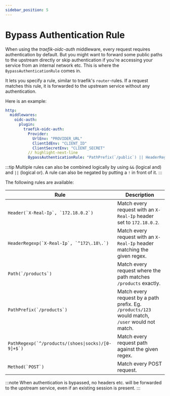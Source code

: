 ```yaml
---
sidebar_position: 5
---
```


# Bypass Authentication Rule

When using the *traefik-oidc-auth* middleware, every request requires authentication by default.
But you might want to forward some public paths to the upstream directly or skip authentication if you're accessing your service from an internal network etc. This is where the `BypassAuthenticationRule` comes in.

It lets you specify a rule, similar to traefik's `router`-rules. If a request matches this rule, it is forwarded to the upstream service without any authentication.

Here is an example:

```yml
http:
  middlewares:
    oidc-auth:
      plugin:
        traefik-oidc-auth:
          Provider:
            UrlEnv: "PROVIDER_URL"
            ClientIdEnv: "CLIENT_ID"
            ClientSecretEnv: "CLIENT_SECRET"
          // highlight-next-line
          BypassAuthenticationRule: "PathPrefix(`/public`) || HeaderRegexp(`X-Real-Ip`, `^172\\.18\\.`)"
```

:::tip
Multiple rules can also be combined logically by using `&&` (logical and) and `||` (logical or). A rule can also be negated by putting a `!` in front of it.
:::

The following rules are available:

| Rule | Description |
|---|---|
| <code>Header(&#96;X-Real-Ip&#96;, &#96;172.18.0.2&#96;)</code> | Match every request with an `X-Real-Ip` header set to `172.18.0.2`. |
| <code>HeaderRegexp(&#96;X-Real-Ip&#96;, &#96;^172\\.18\\.&#96;)</code> | Match every request with an `X-Real-Ip` header matching the given regex. |
| <code>Path(&#96;/products&#96;)</code> | Match every request where the path matches `/products` exactly. |
| <code>PathPrefix(&#96;/products&#96;)</code> | Match every request by a path prefix. Eg. `/products/123` would match, `/user` would not match. |
| <code>PathRegexp(&#96;^/products/(shoes&#124;socks)/[0-9]+$&#96;)</code> | Match every request path against the given regex. |
| <code>Method(&#96;POST&#96;)</code> | Match every POST request. |

:::note
When authentication is bypassed, no headers etc. will be forwarded to the upstream service, even if an existing session is present.
:::
